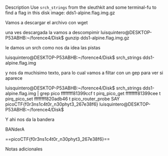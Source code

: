 Description
Use `srch_strings` from the sleuthkit and some terminal-fu to find a flag in this disk image: dds1-alpine.flag.img.gz


Vamos a descargar el archivo con wget 

una ves descargada la vamos a descompimir
luisquintero@DESKTOP-P53ABHB:~/forence4/Disk$ gunzip dds1-alpine.flag.img.gz

le damos un srch como nos da idea las pistas

luisquintero@DESKTOP-P53ABHB:~/forence4/Disk$ srch_strings dds1-alpine.flag.img

y nos da muchisimo texto, para lo cual vamos a filtar con un gep para ver si aparece

luisquintero@DESKTOP-P53ABHB:~/forence4/Disk$ srch_strings dds1-alpine.flag.img | grep pico
ffffffff81399ccf t pirq_pico_get
ffffffff81399cee t pirq_pico_set
ffffffff820adb46 t pico_router_probe
  SAY picoCTF{f0r3ns1c4t0r_n30phyt3_267e38f6}
luisquintero@DESKTOP-P53ABHB:~/forence4/Disk$


Y ahi nos da la bandera

BANderA

==picoCTF{f0r3ns1c4t0r_n30phyt3_267e38f6}==



Notas adicionales